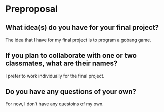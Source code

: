 # Preproposal

## What idea(s) do you have for your final project?

The idea that I have for my final project is to program a gobang game.

## If you plan to collaborate with one or two classmates, what are their names?

I prefer to work individually for the final project.

## Do you have any questions of your own?

For now, I don't have any questoins of my own.
